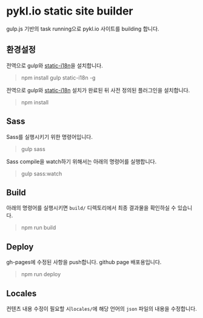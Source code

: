 # pykl.io static site builder

gulp.js 기반의 task running으로 pykl.io 사이트를 building 합니다.

## 환경설정

전역으로 gulp와 [static-i18n](https://www.npmjs.com/package/static-i18n)을 설치합니다.
> npm install gulp static-i18n -g

전역으로 gulp와 [static-i18n](https://www.npmjs.com/package/static-i18n) 설치가 완료된 뒤 사전 정의된 플러그인을 설치합니다.
> npm install

## Sass
Sass를 실행시키기 위한 명령어입니다.
> gulp sass

Sass compile을 watch하기 위해서는 아래의 명령어를 실행합니다.
> gulp sass:watch

## Build
아래의 명령어를 실행시키면 `build/` 디렉토리에서 최종 결과물을 확인하실 수 있습니다.
> npm run build

## Deploy
gh-pages에 수정된 사항을 push합니다. github page 배포용입니다.
> npm run deploy

## Locales
컨텐츠 내용 수정이 필요할 시`locales/`에 해당 언어의 `json` 파일의 내용을 수정합니다.
